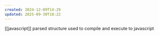 ```yaml
---
created: 2024-12-09T14:29
updated: 2025-09-30T18:22
---
```

[[javascript]] parsed structure used to compile and execute to javascript
